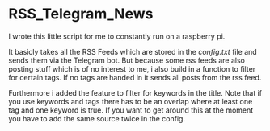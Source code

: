 # RSS_Telegram_News
I wrote this little script for me to constantly run on a raspberry pi.

It basicly takes all the RSS Feeds which are stored in the *config.txt* file and sends them via the Telegram bot. But because some rss feeds are also posting stuff which is of no interest to me, i also build in a function to filter for certain tags. If no tags are handed in it sends all posts from the rss feed.

Furthermore i added the feature to filter for keywords in the title. Note that if you use keywords and tags there has to be an overlap where at least one tag and one keyword is true. If you want to get around this at the moment you have to add the same source twice in the config.

